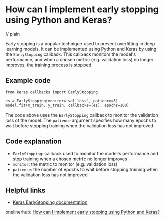 # How can I implement early stopping using Python and Keras?
// plain

Early stopping is a popular technique used to prevent overfitting in deep learning models. It can be implemented using Python and Keras by using the `EarlyStopping` callback. This callback monitors the model's performance, and when a chosen metric (e.g. validation loss) no longer improves, the training process is stopped.

## Example code

```
from keras.callbacks import EarlyStopping

es = EarlyStopping(monitor='val_loss', patience=3)
model.fit(X_train, y_train, callbacks=[es], epochs=100)
```

The code above uses the `EarlyStopping` callback to monitor the validation loss of the model. The `patience` argument specifies how many epochs to wait before stopping training when the validation loss has not improved.

## Code explanation

- `EarlyStopping`: callback used to monitor the model's performance and stop training when a chosen metric no longer improves
- `monitor`: the metric to monitor (e.g. validation loss)
- `patience`: the number of epochs to wait before stopping training when the validation loss has not improved

## Helpful links
- [Keras EarlyStopping documentation](https://keras.io/api/callbacks/early_stopping/)

onelinerhub: [How can I implement early stopping using Python and Keras?](https://onelinerhub.com/python-keras/how-can-i-implement-early-stopping-using-python-and-keras)